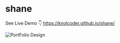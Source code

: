 # shane
See Live Demo 👇
https://knolcoder.github.io/shane/

![PortFolio Design](https://i.ibb.co/Cw7JxW9/port.png)
